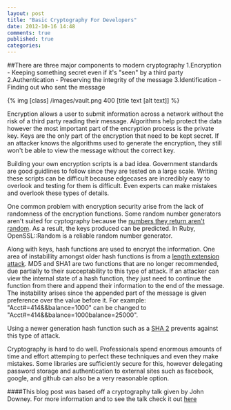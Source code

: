 ```yaml
---
layout: post
title: "Basic Cryptography For Developers"
date: 2012-10-16 14:48
comments: true
published: true
categories:
---
```


##There are three major components to modern cryptography
	1.Encryption - Keeping something secret even if it's "seen" by a third party
	2.Authentication - Preserving the integrity of the message
	3.Identification - Finding out who sent the message

{% img [class]  /images/vault.png 400 [title text [alt text]] %}


Encryption allows a user to submit information across a network without the risk of a third party reading their message. Algorithms help protect the data however the most important part of the encryption process is the private key. Keys are the only part of the encryption that need to be kept secret. If an attacker knows the algorithms used to generate the encryption, they still won't be able to view the message without the correct key.  		

Building your own encryption scripts is a bad idea. Government standards are good guidlines to follow since they are tested on a large scale. Writing these scripts can be difficult because edgecases are incredibly easy to overlook and testing for them is difficult. Even experts can make mistakes and overlook these types of details.

One common problem with encryption security arise from the lack of randomness of the encryption functions. Some random number generators aren't suited for cyptography because the [numbers they return aren't random](http://www.random.org/randomness/). As a result, the keys produced can be predicted. In Ruby, OpenSSL::Random is a reliable random number generator.  		

Along with keys, hash functions are used to encrypt the information. One area of instabillity amongst older hash functions is from a [length extension attack](http://en.wikipedia.org/wiki/Length_extension_attack). MD5 and SHA1 are two functions that are no longer recommended, due partially to their succeptability to this type of attack. If an attacker can view the internal state of a hash function, they just need to continue the function from there and append their information to the end of the message. The instability arises since the appended part of the message is given preference over the value before it. For example:
				"Acct#=414&&balance=1000" can be changed to "Acct#=414&&balance=1000balance=25000". 

Using a newer generation hash function such as a [SHA 2](http://en.wikipedia.org/wiki/SHA-2) prevents against this type of attack. 

Cryptography is hard to do well. Professionals spend enormous amounts of time and effort attemping to perfect these techniques and even they make mistakes. Some libraries are sufficiently secure for this, however delegating password storage and authentication to external sites such as facebook, google, and github can also be a very reasonable option.


####This blog post was based off a cryptography talk given by John Downey. For more information and to see the talk check it out [here](http://www.confreaks.com/videos/1114-gogaruco2012-modern-cryptography)